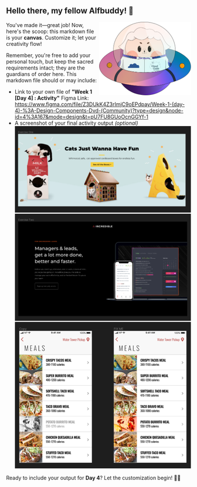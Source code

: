 ## Hello there, my fellow Alfbuddy! 💖

<img align="right" width="250px" src="../../assets/alf/alf-ufo.png">

You've made it—great job! Now, here's the scoop: this markdown file is your **canvas**. Customize it; let your creativity flow!

Remember, you're free to add your personal touch, but keep the sacred requirements intact; they are the guardians of order here. This markdown file should or may include:

-   Link to your own file of **"Week 1 [Day 4] : Activity"**
Figma Link: https://www.figma.com/file/Z3DUkK4Z3rImjC9oEPdpay/Week-1-(day-4)-%3A-Design-Components-Dvd-(Community)?type=design&node-id=4%3A167&mode=design&t=pU7FU8GUoOcnGGYf-1
-   A screenshot of your final activity output _(optional)_
 ![Alt text](image.png)
 ![Alt text](image-1.png)
 ![Alt text](image-2.png)

Ready to include your output for **Day 4**? Let the customization begin! 🚀✨

<!-- You may now delete and modify the content of this file -->
